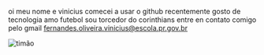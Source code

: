 oi meu nome e vinicius
comecei a usar o github recentemente
gosto de tecnologia
amo futebol sou torcedor do corinthians
entre en contato comigo pelo gmail fernandes.oliveira.vinicius@escola.pr.gov.br



![timão](https://github.com/user-attachments/assets/b4538681-e7ce-4d6f-a4d6-f0fcac451831)
